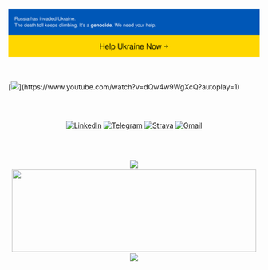 [![Stand With Ukraine](https://raw.githubusercontent.com/vshymanskyy/StandWithUkraine/main/banner2-direct.svg)](https://stand-with-ukraine.pp.ua)
##
<br>[![](https://readme-typing-svg.herokuapp.com/?font=Press+Start+2P&size=20&duration=1000&color=ff79c6&vCenter=true&multiline=true&width=406&height=70&lines=%24+whoami;developer+and+runner;&#10240;)](https://www.youtube.com/watch?v=dQw4w9WgXcQ?autoplay=1)
## 
<!----><div align="center"><br>
[![LinkedIn](https://img.shields.io/badge/linkedin-%230077B5.svg?style=for-the-badge&logo=linkedin&logoColor=white)](https://www.linkedin.com/in/itkivoshei)
[![Telegram](https://img.shields.io/badge/Telegram-2CA5E0?style=for-the-badge&logo=telegram&logoColor=white)](https://t.me/itkrivoshei)
[![Strava](https://img.shields.io/badge/Strava-fc4c02?style=for-the-badge&logo=strava&logoColor=white)](https://www.strava.com/athletes/itkrivoshei)
[![Gmail](https://img.shields.io/badge/Gmail-D14836?style=for-the-badge&logo=gmail&logoColor=white)](mailto:nikitakrivoshei@gmail.com)</div>
##
<!----><div align="center"><br>
 [<img height=165 src="https://github-readme-stats.vercel.app/api/top-langs/?username=itkrivoshei&layout=compact&&theme=dracula&hide=C&&hide_border=true" />](https://github.com/itkrivoshei)
 [<img height=165 width=490 src="https://github-readme-stats.vercel.app/api?username=itkrivoshei&show_icons=true&theme=dracula&include_all_commits=true&&hide=issues&hide_border=true" />](https://github.com/itkrivoshei)
 [<img height=165 src="https://github-readme-streak-stats.herokuapp.com?user=itkrivoshei&theme=dracula&hide_border=true" />](https://github.com/itkrivoshei)
</div>

<!--
https://www.youtube.com/watch?v=dQw4w9WgXcQ
https://www.youtube.com/watch?v=QH2-TGUlwu4
https://www.youtube.com/watch?v=jHjFxJVeCQs
https://www.youtube.com/watch?v=J---aiyznGQ
https://www.youtube.com/watch?v=OQSNhk5ICTI
https://www.youtube.com/watch?v=HPPj6viIBmU
https://www.youtube.com/watch?v=rz5TGN7eUcM
-->
